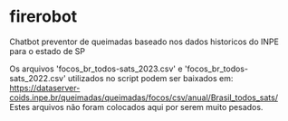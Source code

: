 # firerobot
Chatbot preventor de queimadas baseado nos dados historicos do INPE para o estado de SP

Os arquivos 'focos_br_todos-sats_2023.csv' e 'focos_br_todos-sats_2022.csv' utilizados no script podem ser baixados em:
https://dataserver-coids.inpe.br/queimadas/queimadas/focos/csv/anual/Brasil_todos_sats/
Estes arquivos não foram colocados aqui por serem muito pesados.
